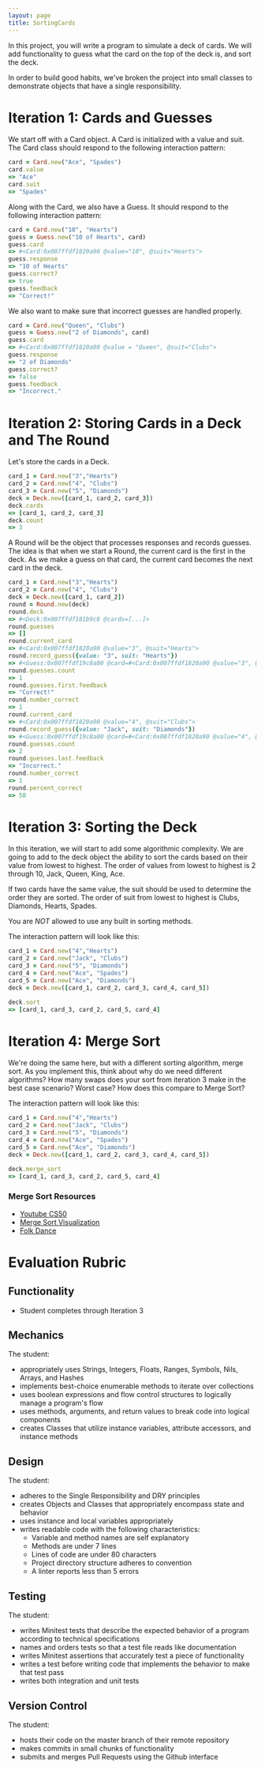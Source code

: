 ```yaml
---
layout: page
title: SortingCards
---
```


In this project, you will write a program to simulate a deck of cards. We will add functionality to guess what the card on the top of the deck is, and sort the deck.

In order to build good habits, we've broken the project into small classes to demonstrate objects that have a single responsibility.

# Iteration 1: Cards and Guesses

We start off with a Card object. A Card is initialized with a value and suit. The Card class should respond to the following interaction pattern:

```ruby
card = Card.new("Ace", "Spades")
card.value
=> "Ace"
card.suit
=> "Spades"
```

Along with the Card, we also have a Guess. It should respond to the following interaction pattern:

```ruby
card = Card.new("10", "Hearts")
guess = Guess.new("10 of Hearts", card)
guess.card
=> #<Card:0x007ffdf1820a90 @value="10", @suit="Hearts">
guess.response
=> "10 of Hearts"
guess.correct?
=> true
guess.feedback
=> "Correct!"
```

We also want to make sure that incorrect guesses are handled properly.

```ruby
card = Card.new("Queen", "Clubs")
guess = Guess.new("2 of Diamonds", card)
guess.card
=> #<Card:0x007ffdf1820a90 @value = "Queen", @suit="Clubs">
guess.response
=> "2 of Diamonds"
guess.correct?
=> false
guess.feedback
=> "Incorrect."
```

# Iteration 2: Storing Cards in a Deck and The Round

Let's store the cards in a Deck.

```ruby
card_1 = Card.new("3","Hearts")
card_2 = Card.new("4", "Clubs")
card_3 = Card.new("5", "Diamonds")
deck = Deck.new([card_1, card_2, card_3])
deck.cards
=> [card_1, card_2, card_3]
deck.count
=> 3
```

A Round will be the object that processes responses and records guesses. The idea is that when we start a Round, the current card is the first in the deck. As we make a guess on that card, the current card becomes the next card in the deck.

```ruby
card_1 = Card.new("3","Hearts")
card_2 = Card.new("4", "Clubs")
deck = Deck.new([card_1, card_2])
round = Round.new(deck)
round.deck
=> #<Deck:0x007ffdf181b9c8 @cards=[...]>
round.guesses
=> []
round.current_card
=> #<Card:0x007ffdf1820a90 @value="3", @suit="Hearts">
round.record_guess({value: "3", suit: "Hearts"})
=> #<Guess:0x007ffdf19c8a00 @card=#<Card:0x007ffdf1820a90 @value="3", @suit="Hearts">, @response="3 of Hearts">
round.guesses.count
=> 1
round.guesses.first.feedback
=> "Correct!"
round.number_correct
=> 1
round.current_card
=> #<Card:0x007ffdf1820a90 @value="4", @suit="Clubs">
round.record_guess({value: "Jack", suit: "Diamonds"})
=> #<Guess:0x007ffdf19c8a00 @card=#<Card:0x007ffdf1820a90 @value="4", @suit="Clubs">, @response="Jack of Diamonds">
round.guesses.count
=> 2
round.guesses.last.feedback
=> "Incorrect."
round.number_correct
=> 1
round.percent_correct
=> 50
```

# Iteration 3: Sorting the Deck

In this iteration, we will start to add some algorithmic complexity. We are going to add to the deck object the ability to sort the cards based on their value from lowest to highest. The order of values from lowest to highest is 2 through 10, Jack, Queen, King, Ace.

If two cards have the same value, the suit should be used to determine the order they are sorted. The order of suit from lowest to highest is Clubs, Diamonds, Hearts, Spades.

You are *NOT* allowed to use any built in sorting methods.

The interaction pattern will look like this:

```ruby
card_1 = Card.new("4","Hearts")
card_2 = Card.new("Jack", "Clubs")
card_3 = Card.new("5", "Diamonds")
card_4 = Card.new("Ace", "Spades")
card_5 = Card.new("Ace", "Diamonds")
deck = Deck.new([card_1, card_2, card_3, card_4, card_5])

deck.sort
=> [card_1, card_3, card_2, card_5, card_4]
```

# Iteration 4: Merge Sort

We're doing the same here, but with a different sorting algorithm, merge sort. As you implement this, think about why do we need different algorithms? How many swaps does your sort from iteration 3 make in the best case scenario? Worst case? How does this compare to Merge Sort?

The interaction pattern will look like this:

```ruby
card_1 = Card.new("4","Hearts")
card_2 = Card.new("Jack", "Clubs")
card_3 = Card.new("5", "Diamonds")
card_4 = Card.new("Ace", "Spades")
card_5 = Card.new("Ace", "Diamonds")
deck = Deck.new([card_1, card_2, card_3, card_4, card_5])

deck.merge_sort
=> [card_1, card_3, card_2, card_5, card_4]
```

### Merge Sort Resources

* [Youtube CS50](https://youtu.be/Pr2Jf83_kG0)
* [Merge Sort Visualization](https://www.youtube.com/watch?v=ZRPoEKHXTJg)
* [Folk Dance](https://www.youtube.com/watch?v=XaqR3G_NVoo)


# Evaluation Rubric

## Functionality

* Student completes through Iteration 3

## Mechanics

The student:

* appropriately uses Strings, Integers, Floats, Ranges, Symbols, Nils, Arrays, and Hashes
* implements best-choice enumerable methods to iterate over collections
* uses boolean expressions and flow control structures to logically manage a program's flow
* uses methods, arguments, and return values to break code into logical components
* creates Classes that utilize instance variables, attribute accessors, and instance methods

## Design

The student:

* adheres to the Single Responsibility and DRY principles
* creates Objects and Classes that appropriately encompass state and behavior
* uses instance and local variables appropriately
* writes readable code with the following characteristics:
    * Variable and method names are self explanatory
    * Methods are under 7 lines
    * Lines of code are under 80 characters
    * Project directory structure adheres to convention
    * A linter reports less than 5 errors

## Testing

The student:

* writes Minitest tests that describe the expected behavior of a program according to technical specifications
* names and orders tests so that a test file reads like documentation
* writes Minitest assertions that accurately test a piece of functionality
* writes a test before writing code that implements the behavior to make that test pass
* writes both integration and unit tests

## Version Control

The student:

* hosts their code on the master branch of their remote repository
* makes commits in small chunks of functionality
* submits and merges Pull Requests using the Github interface
